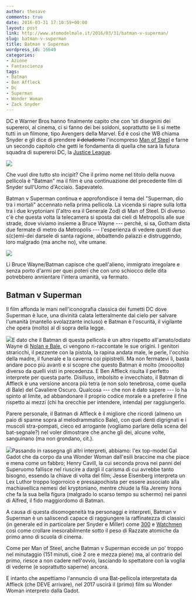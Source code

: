 ```yaml
---
author: thesave
comments: true
date: 2016-03-31 17:10:59+00:00
layout: post
link: http://www.atomodelmale.it/2016/03/31/batman-v-superman/
slug: batman-v-superman
title: Batman v Superman
wordpress_id: 16640
categories:
- Azione
- Fantascienza
tags:
- Batman
- Ben Affleck
- Dc
- Superman
- Wonder Woman
- Zack Snyder
---
```


DC e Warner Bros hanno finalmente capito che con 'sti disegnini dei supereroi, al cinema, ci si fanno dei bei soldoni, soprattutto se li si mette tutti in un filmone, tipo Avengers della Marvel. Ed è così che WB chiama Snyder e gli dice di prendere <del>il deludente</del> l'incompreso [Man of Steel](http://www.atomodelmale.it/2013/06/29/the-man-of-steel/) e farne un secondo capitolo che getti le fondamenta di quella che sarà la futura squadra di supereroi DC, la [Justice League](https://en.wikipedia.org/wiki/Justice_League).

![](http://www.atomodelmale.it/wp-content/uploads/2016/03/bvs004-1024x576.jpg)

Che vuol dire tutto sto incipit? Che il primo nome nel titolo della nuova pellicola è "Batman" ma il film è una continuazione del precedente film di Snyder sull'Uomo d'Acciaio. Sapevatelo.

Batman v Superman continua e approfondisce il tema del "Superman, dio tra i mortali" accennato nella prima pellicola. La vicenda si riapre sulla lotta tra i due kryptoniani (l'altro era il Generale Zod) di Man of Steel. Di diverso c'è che questa volta la telecamera si sposta dai cieli di Metropolis alle sue strade, dove viviamo insieme a Bruce Wayne --- perché, si sa, Gotham dista due fermate di metro da Metropolis --- l'esperienza di vedere questi due s(c)emi-dei darsele di santa ragione, abbattendo palazzi e distruggendo, loro malgrado (ma anche no), vite umane.

![](http://www.atomodelmale.it/wp-content/uploads/2016/03/bvs002.jpg)

Lì Bruce Wayne/Batman capisce che quell'alieno, immigrato irregolare e senza porto d'armi per quei poteri che con uno schiocco delle dita potrebbero annientare l'intera umanità, va fermato.



## Batman v Superman



Il film affonda le mani nell'iconografia classica dei fumetti DC dove Superman è luce, una divinità calata letteralmente dal cielo per salvare l'umanità (mantello svolazzante incluso) e Batman è l'oscurità, il vigilante che opera (molto) al di sopra della legge.

![](http://www.atomodelmale.it/wp-content/uploads/2016/03/bvs001-300x200.jpg)E dato che il Batman di questa pellicola è un altro rispetto all'amato/odiato Wayne di [Nolan e Bale](http://www.atomodelmale.it/2012/09/29/the-dark-knight-rises-il-cavaliere-oscuro-il-ritorno/), ci vengono ri-raccontate le sue origini. I genitori straricchi, il pezzente con la pistola, la rapina andata male, le perle, l'occhio della madre, il funerale e la caverna coi pipistrelli. Ma non fermatevi lì, basta andare poco più avanti e si scopre che questo Batman è molto (moooolto) diverso da quelli visti in precedenza.
E Ben Affleck risulta il perfetto interprete per questa parte. Disilluso, imbolsito e invecchiato, il Batman di Affleck è una versione ancora più tetra (e non solo tenebrosa, come quella di Bale) del Cavaliere Oscuro. Qualcosa --- che non è dato sapere --- lo ha spinto al limite, ad abbandonare il proprio codice morale e a preferire il fine rispetto ai mezzi (chi ha orecchie per intendere, intenda) per raggiungerlo.



Parere personale, il Batman di Affleck è il migliore che ricordi (almeno un paio di spanne sopra al melodrammatico Bale), con quei denti digrignati e i muscoli stra-pompati, cieco ed arrogante (vogliamo parlare della scena del bat-segnale?) nel voler dimostrare che anche gli dei, alcune volte, sanguinano (ma non grondano, cit.).

![](http://www.atomodelmale.it/wp-content/uploads/2016/03/bvs003-200x300.jpg)Passando in rassegna gli altri interpreti, abbiamo: l'ex top-model Gal Gadot che da corpo da una Wonder Woman dall'esili braccine ma che piace e mena come un fabbro; Henry Cavill, la cui seconda prova nei panni del Superuomo fallisce nel riuscire a dargli il carisma di cui avrebbe tanto bisogno, essendo la chiave di volta del film; Jesse Eisenberg interpreta un Lex Luthor troppo logorroico e pressapochista per essere associato alla machiavellica nemesi del kryptoniano, mentre chiude la fila Jeremy Irons che fa la sua bella figura (malgrado lo scarso tempo su schermo) nei panni di Alfred, il fido maggiordomo di Batman.

A causa di questa disomogeneità tra personaggi e interpreti, Batman v Superman è un saliscendi capace di raggiungere la raffinatezza di classici (in generale ed in particolare per Snyder e Miller) come [300](http://www.atomodelmale.it/2007/04/06/300lalba-degli-eroi/) e [Watchmen](http://www.atomodelmale.it/2009/03/29/watchmen/) così come crollare inesorabilmente sotto il peso di Razzate atomiche da primo anno di scuola di cinema.

Come per Man of Steel, anche Batman v Superman eccede un po' troppo nel minutaggio (151 minuti, cioè 2 ore e mezza piene) ma, al contrario del primo, riesce a non cadere nell'ovvio, lasciando lo spettatore con la voglia di vederne (e soprattutto saperne) ancora.

E intanto che aspettiamo l'annuncio di una Bat-pellicola interpretata da Affleck (che DEVE arrivare), nel 2017 uscirà il (primo) film su Wonder Woman interpreto dalla Gadot.
